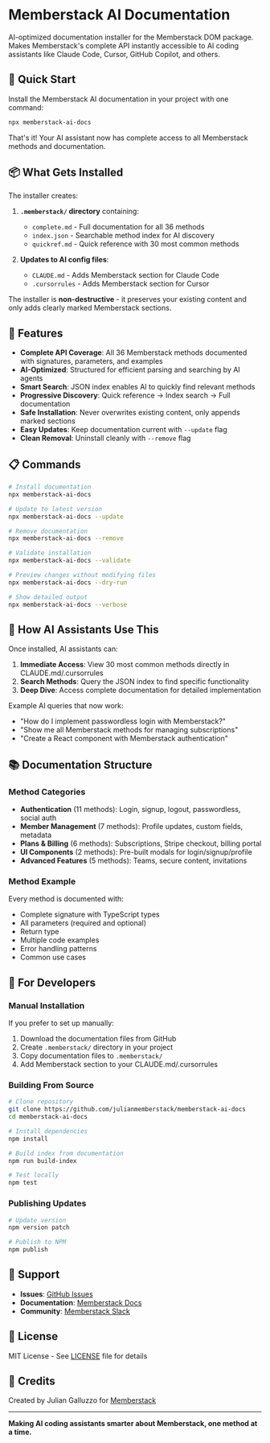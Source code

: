 # Memberstack AI Documentation

AI-optimized documentation installer for the Memberstack DOM package. Makes Memberstack's complete API instantly accessible to AI coding assistants like Claude Code, Cursor, GitHub Copilot, and others.

## 🚀 Quick Start

Install the Memberstack AI documentation in your project with one command:

```bash
npx memberstack-ai-docs
```

That's it! Your AI assistant now has complete access to all Memberstack methods and documentation.

## 📦 What Gets Installed

The installer creates:

1. **`.memberstack/` directory** containing:
   - `complete.md` - Full documentation for all 36 methods
   - `index.json` - Searchable method index for AI discovery
   - `quickref.md` - Quick reference with 30 most common methods

2. **Updates to AI config files**:
   - `CLAUDE.md` - Adds Memberstack section for Claude Code
   - `.cursorrules` - Adds Memberstack section for Cursor

The installer is **non-destructive** - it preserves your existing content and only adds clearly marked Memberstack sections.

## 🎯 Features

- **Complete API Coverage**: All 36 Memberstack methods documented with signatures, parameters, and examples
- **AI-Optimized**: Structured for efficient parsing and searching by AI agents
- **Smart Search**: JSON index enables AI to quickly find relevant methods
- **Progressive Discovery**: Quick reference → Index search → Full documentation
- **Safe Installation**: Never overwrites existing content, only appends marked sections
- **Easy Updates**: Keep documentation current with `--update` flag
- **Clean Removal**: Uninstall cleanly with `--remove` flag

## 📋 Commands

```bash
# Install documentation
npx memberstack-ai-docs

# Update to latest version
npx memberstack-ai-docs --update

# Remove documentation
npx memberstack-ai-docs --remove

# Validate installation
npx memberstack-ai-docs --validate

# Preview changes without modifying files
npx memberstack-ai-docs --dry-run

# Show detailed output
npx memberstack-ai-docs --verbose
```

## 🤖 How AI Assistants Use This

Once installed, AI assistants can:

1. **Immediate Access**: View 30 most common methods directly in CLAUDE.md/.cursorrules
2. **Search Methods**: Query the JSON index to find specific functionality
3. **Deep Dive**: Access complete documentation for detailed implementation

Example AI queries that now work:
- "How do I implement passwordless login with Memberstack?"
- "Show me all Memberstack methods for managing subscriptions"
- "Create a React component with Memberstack authentication"

## 📚 Documentation Structure

### Method Categories

- **Authentication** (11 methods): Login, signup, logout, passwordless, social auth
- **Member Management** (7 methods): Profile updates, custom fields, metadata
- **Plans & Billing** (6 methods): Subscriptions, Stripe checkout, billing portal
- **UI Components** (2 methods): Pre-built modals for login/signup/profile
- **Advanced Features** (5 methods): Teams, secure content, invitations

### Method Example

Every method is documented with:
- Complete signature with TypeScript types
- All parameters (required and optional)
- Return type
- Multiple code examples
- Error handling patterns
- Common use cases

## 🔧 For Developers

### Manual Installation

If you prefer to set up manually:

1. Download the documentation files from GitHub
2. Create `.memberstack/` directory in your project
3. Copy documentation files to `.memberstack/`
4. Add Memberstack section to your CLAUDE.md/.cursorrules

### Building From Source

```bash
# Clone repository
git clone https://github.com/julianmemberstack/memberstack-ai-docs
cd memberstack-ai-docs

# Install dependencies
npm install

# Build index from documentation
npm run build-index

# Test locally
npm test
```

### Publishing Updates

```bash
# Update version
npm version patch

# Publish to NPM
npm publish
```

## 🛟 Support

- **Issues**: [GitHub Issues](https://github.com/julianmemberstack/memberstack-ai-docs/issues)
- **Documentation**: [Memberstack Docs](https://docs.memberstack.com)
- **Community**: [Memberstack Slack](https://memberstack.com/slack)

## 📄 License

MIT License - See [LICENSE](LICENSE) file for details

## 🙏 Credits

Created by Julian Galluzzo for [Memberstack](https://memberstack.com)

---

**Making AI coding assistants smarter about Memberstack, one method at a time.**